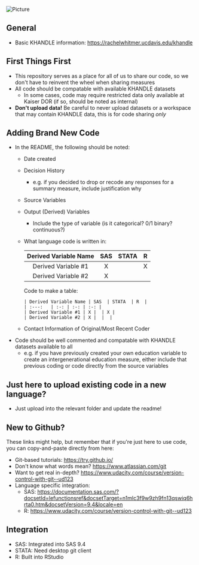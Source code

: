 ![Picture](https://lh3.googleusercontent.com/A6qdMRZqcRQg9ooQl_pAmbKn_dM660Kyljj3gZxa8mSiUGQTwyKO2GEye1u1O1sUWwQhpT-j8pSC1ThT0y7sHLIBrkiSgg8RtmMP4qW_mbBxT9whk1aZzMw_bu1GGNxl5Lg_RINiFXOxGYQanYcgwNIAaO5rAjLWEOVY2CjgRzx90mTqd2dve_btYv648i6DxtSWt7nqakk7f8vGd59UhEb0BleGnKAnFTiXaLkVHbOB64_CZsbnqqh6ttX2-ivV82zTqlQTJ_UxXDk_nALt32ROy-sZU9HBzaspdYNpB7Y66MuG-5elciqRkWFlBAmtxloObkIkHav4ccMMvfP_3BfwlSaR3Wxc6V2eqZ_oFWj3UbvOfaG52FQTD9eGmlIBdjtoRvDoxaFCRlKUS_-7l2MbVsZ3wjkST5Oj46Hm_L3piZEMLUmuZ2xkuvMvaprBwmIgKmhkJ0G6Ii4etvnDPmbdNXw1Qysx2H2lURVRkcAHm9WPZSC9wI_CcnIKIGncNdt-Dd5wRPKMACCW7F0veycjtRHTM8FYPuxnyA7qOaspTT8NjSEZecSPpXNxHk-NIauqbQJ3jJYmBorzI8ha1JNWHC9Y8sRCsxrzWCe3HkBILSxH8d7fixY9PIxDFMNyki_iTebDP2vzTFH7xDMmK8sIof7bI7Lgd1_o4saQ3cMOlZLexBw3PAlFDPG1XXrO29uE3Cea1yHqznd64IOW7m9g1OUra6Ie2wrZs4CzeS0CbXInuQ=w705-h166-no)

## General
* Basic KHANDLE information: https://rachelwhitmer.ucdavis.edu/khandle

## First Things First
* This repository serves as a place for all of us to share our code, so we don't have to reinvent the wheel when sharing measures
* All code should be compatable with available KHANDLE datasets
  * In some cases, code may require restricted data only available at Kaiser DOR (if so, should be noted as internal)
* **Don't upload data!** Be careful to never upload datasets or a workspace that may contain KHANDLE data, this is for code sharing _only_

## Adding Brand New Code
* In the README, the following should be noted:
  * Date created
  * Decision History
    * e.g. if you decided to drop or recode any responses for a summary measure, include justification why
  * Source Variables
  * Output (Derived) Variables 
  	* Include the type of variable (is it categorical? 0/1 binary? continuous?)
  * What language code is written in:

    | Derived Variable Name | SAS  | STATA  | R  |
    | :---:   | :-: | :-: | :-: |
    | Derived Variable #1 | X |  | X |
    | Derived Variable #2 | X |  |  |
    
    Code to make a table:
    ```
    | Derived Variable Name | SAS  | STATA  | R  |
    | :---:   | :-: | :-: | :-: |
    | Derived Variable #1 | X |  | X |
    | Derived Variable #2 | X |  |  |
  * Contact Information of Original/Most Recent Coder
* Code should be well commented and compatable with KHANDLE datasets available to all
  * e.g. if you have previously created your own education variable to create an intergenerational education measure, either include that previous coding or code directly from the source variables

## Just here to upload existing code in a new language?
* Just upload into the relevant folder and update the readme!

## New to Github?
These links might help, but remember that if you're just here to use code, you can copy-and-paste directly from here:
* Git-based tutorials: https://try.github.io/
* Don't know what words mean? https://www.atlassian.com/git
* Want to get real in-depth? https://www.udacity.com/course/version-control-with-git--ud123
* Language specific integration:
  * SAS: https://documentation.sas.com/?docsetId=lefunctionsref&docsetTarget=n1mlc3f9w9zh9fn13qswiq6hrta0.htm&docsetVersion=9.4&locale=en
  * R: https://www.udacity.com/course/version-control-with-git--ud123

## Integration
* SAS:  Integrated into SAS 9.4
* STATA:  Need desktop git client
* R:  Built into RStudio
